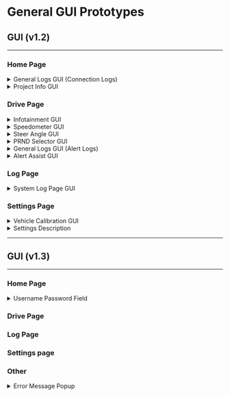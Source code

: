 # General GUI Prototypes 

## GUI (v1.2)
---
### Home Page
<details>

<summary>General Logs GUI (Connection Logs)</summary>

#### Features
- A General Logs Widget that can be used to display specific logs
- Scrollable widget
- Clear Button for clearing logs

#### How will this be applied?
- It will be added to the Home Page Next to the Ip input feilds.

![General Logs Vis](ver-1-2/generalLogGuiVis.png)

[General Logs Code](ver-1-2/generalLogGuiVis.py)


</details>

<details>

<summary>Project Info GUI</summary>

#### Features
- Provides:
    - A project description
    - A button that links to the github
    - Shows the most recent release

#### How will this be applied?
- It will be added to the Home Page to replace the about section.

![Project Info Vis](ver-1-2/projectInfoGuiVis.png)

[Project Info Code](ver-1-2/projectInfoGuiVis.py)


</details>

### Drive Page
<details>

<summary>Infotainment GUI</summary>

#### Features
- 'P' 'R' 'N' 'D' Visualization
- Alert-Info Widget
- Throttle, Steering, Brake, and Neutral Visualization

#### How will this be applied?
- Widgets will be moved and oriented where the `Keybindings` are.
- `Keybindings` will be moved and minimized vertically to the bottom.

![Vehicle Control Vis](ver-1-2/vehicleControlGuiVis.png)

[Vehicle Control Code](ver-1-2/vehicleControlGuiVis.py)

</details>

<details>

<summary>Speedometer GUI</summary>

#### Features
- Customizable µs range
- Smooth animation
- Forward and Reverse value Visualization

#### How will this be applied?
- It will replace the Throttle Visualization from [Infotainment GUI](ver-1-2/vehicleControlGuiVis.py)

![Speedometer Vis](ver-1-2/speedometerGuiVis.png)

[Speedometer Code](ver-1-2/speedometerGuiVis.py)


</details>

<details>

<summary>Steer Angle GUI</summary>

#### Features
- Customizable µs range
- Smooth animation
- Curve Path Visualization

#### How will this be applied?
- It will replace the Steering Visualization from [Infotainment GUI](ver-1-2/vehicleControlGuiVis.py)

![Steer Angle Vis](ver-1-2/steerAngleGuiVis.png)

[Steer Angle Code](ver-1-2/steerAngleGuiVis.py)


</details>

<details>

<summary>PRND Selector GUI</summary>

#### Features
- An animated PRND selector
- Dynamic animation

#### How will this be applied?
- It will replace the PRND Visualization from [Infotainment GUI](ver-1-2/vehicleControlGuiVis.py)

![PRND Selector Vis](ver-1-2/prndGuiVis.png)

[PRND Selector Code](ver-1-2/prndGuiVis.py)


</details>

<details>

<summary>General Logs GUI (Alert Logs)</summary>

#### Features
- A General Logs Widget that can be used to display specific logs
- Scrollable widget
- Clear Button for clearing logs

#### How will this be applied?
- It will replace the Alert-Info widget from [Infotainment GUI](ver-1-2/vehicleControlGuiVis.py)

![General Logs Vis](ver-1-2/generalLogGuiVis.png)

[General Logs Code](ver-1-2/generalLogGuiVis.py)


</details>

<details>

<summary>Alert Assist GUI</summary>

#### Features
- A red flashing alert to notify an issue
- A button toggle for drive assist (obstacle avoidance)

#### How will this be applied?
- It will be on the bottom right of the Infotainment widgets.

![Alert Assist Vis](ver-1-2/alertAssistGuiVis.png)

[Alert Assist Code](ver-1-2/alertAssistGuiVis.py)


</details>

### Log Page

<details>

<summary>System Log Page GUI</summary>

#### Features
- Shows system logs of the current session
- Different tags for each log 
- Save, clear, or load different logs
- Keyword search area

#### How will this be applied?
- It will be added as a new Log page.

![System Log Page Vis](ver-1-2/systemLogPageGuiVis.png)

[System Log Page Code](ver-1-2/systemLogPageGuiVis.py)


</details>

### Settings Page

<details>

<summary>Vehicle Calibration GUI</summary>

#### Features
- A settings section to set and tune esc and servo µs values.
- Servo values can be adjusted continuously to find the center alignment
- Adjust port values

#### How will this be applied?
- It will be a new settings page section.

![Vehicle Calibration Vis](ver-1-2/vehicleCalibrationGuiVis.png)

[Vehicle Calibration Code](ver-1-2/vehicleCalibrationGuiVis.py)


</details>

<details>

<summary>Settings Description</summary>

#### Features
- A settings section that describes the current settings page.
- Text is in markdown format

#### How will this be applied?
- It will be a new settings page section on the right.

![Settings Description Vis](ver-1-2/settingsDescriptionGuiVis.png)

[Settings Description Code](ver-1-2/settingsDescriptionGuiVis.py)


</details>

---
## GUI (v1.3)
---
### Home Page
<details>

<summary>Username Password Field</summary>

#### Features
- To connect to a host it now requires a username and password.

#### How will this be applied?
- It will replace the ip input fields.

![Username Password Field](ver-1-3/loginConnectGuiVis.png)

[Username Password Field](ver-1-3/loginConnectGuiVis.py)


</details>

### Drive Page

### Log Page

### Settings page

### Other
<details>

<summary>Error Message Popup</summary>

#### Features
- A simple error popup for any notification

#### How will this be applied?
- It will be used to notify the user of important events. 

![Username Password Field](ver-1-3/popupMsgGuiVis.png)

[Username Password Field](ver-1-3/popupMsgGuiVis.py)


</details>